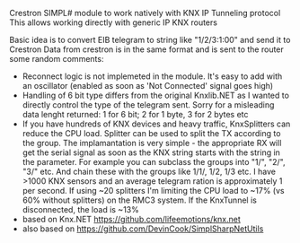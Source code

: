 Crestron SIMPL# module to work natively with KNX IP Tunneling protocol
This allows working directly with generic IP KNX routers

Basic idea is to convert EIB telegram to string like "1/2/3:1:00" and send it to Crestron
Data from crestron is in the same format and is sent to the router
some random comments:
- Reconnect logic is not implemeted in the module. It's easy to add with an oscillator (enabled as soon as 'Not Connected' signal goes high)
- Handling of 6 bit type differs from the original Knxlib.NET as I wanted to directly control the type of the telegram sent. Sorry for a misleading data lenght returned: 1 for 6 bit; 2 for 1 byte, 3 for 2 bytes etc
- If you have hundreds of KNX devices and heavy traffic, KnxSplitters can reduce the CPU load. Splitter can be used to split the TX according to the group. The implamantation is very simple - the appropriate RX will get the serial signal as soon as the KNX string starts with the string in the parameter. For example you can subclass the groups into "1/", "2/", "3/" etc. And chain these with the groups like 1/1/, 1/2, 1/3 etc. I have >1000 KNX sensors and an average telegram ration is approximately 1 per second. If using ~20 splitters I'm limiting the CPU load to ~17% (vs 60% without splitters) on the RMC3 system. If the KnxTunnel is disconnected, the  load is ~13%
- based on Knx.NET https://github.com/lifeemotions/knx.net
- also based on https://github.com/DevinCook/SimplSharpNetUtils
